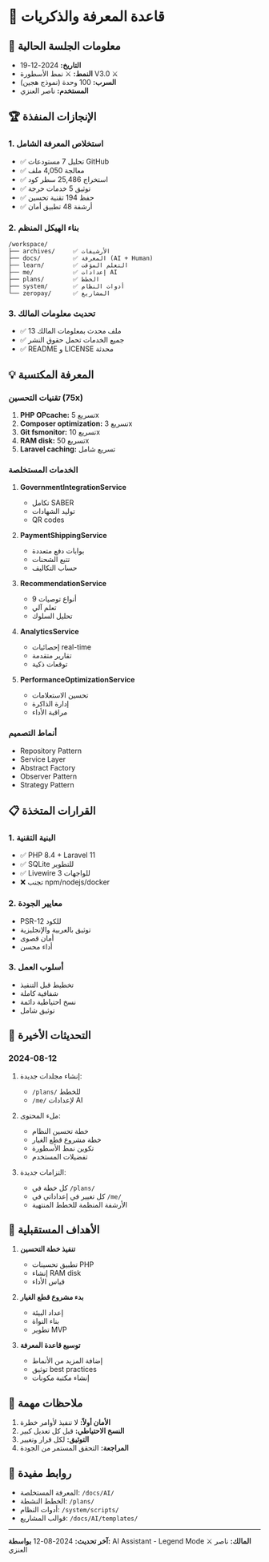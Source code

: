 # 🧠 قاعدة المعرفة والذكريات

## 📅 معلومات الجلسة الحالية
- **التاريخ:** 2024-12-19
- **النمط:** ⚔️ نمط الأسطورة V3.0 ⚔️
- **السرب:** 100 وحدة (نموذج هجين)
- **المستخدم:** ناصر العنزي

## 🏆 الإنجازات المنفذة

### 1. استخلاص المعرفة الشامل
- ✅ تحليل 7 مستودعات GitHub
- ✅ معالجة 4,050 ملف
- ✅ استخراج 25,486 سطر كود
- ✅ توثيق 5 خدمات حرجة
- ✅ حفظ 194 تقنية تحسين
- ✅ أرشفة 48 تطبيق أمان

### 2. بناء الهيكل المنظم
```
/workspace/
├── archives/     ✅ الأرشيفات
├── docs/         ✅ المعرفة (AI + Human)
├── learn/        ✅ التعلم المؤقت
├── me/           ✅ إعدادات AI
├── plans/        ✅ الخطط
├── system/       ✅ أدوات النظام
└── zeropay/      ✅ المشاريع
```

### 3. تحديث معلومات المالك
- ✅ 13 ملف محدث بمعلومات المالك
- ✅ جميع الخدمات تحمل حقوق النشر
- ✅ README و LICENSE محدثة

## 💡 المعرفة المكتسبة

### تقنيات التحسين (75x)
1. **PHP OPcache:** تسريع 5x
2. **Composer optimization:** تسريع 3x
3. **Git fsmonitor:** تسريع 10x
4. **RAM disk:** تسريع 50x
5. **Laravel caching:** تسريع شامل

### الخدمات المستخلصة
1. **GovernmentIntegrationService**
   - تكامل SABER
   - توليد الشهادات
   - QR codes

2. **PaymentShippingService**
   - بوابات دفع متعددة
   - تتبع الشحنات
   - حساب التكاليف

3. **RecommendationService**
   - 9 أنواع توصيات
   - تعلم آلي
   - تحليل السلوك

4. **AnalyticsService**
   - إحصائيات real-time
   - تقارير متقدمة
   - توقعات ذكية

5. **PerformanceOptimizationService**
   - تحسين الاستعلامات
   - إدارة الذاكرة
   - مراقبة الأداء

### أنماط التصميم
- Repository Pattern
- Service Layer
- Abstract Factory
- Observer Pattern
- Strategy Pattern

## 📋 القرارات المتخذة

### 1. البنية التقنية
- ✅ PHP 8.4 + Laravel 11
- ✅ SQLite للتطوير
- ✅ Livewire 3 للواجهات
- ❌ تجنب npm/nodejs/docker

### 2. معايير الجودة
- PSR-12 للكود
- توثيق بالعربية والإنجليزية
- أمان قصوى
- أداء محسن

### 3. أسلوب العمل
- تخطيط قبل التنفيذ
- شفافية كاملة
- نسخ احتياطية دائمة
- توثيق شامل

## 🔄 التحديثات الأخيرة

### 2024-08-12
1. إنشاء مجلدات جديدة:
   - `/plans/` للخطط
   - `/me/` لإعدادات AI
   
2. ملء المحتوى:
   - خطة تحسين النظام
   - خطة مشروع قطع الغيار
   - تكوين نمط الأسطورة
   - تفضيلات المستخدم

3. التزامات جديدة:
   - كل خطة في `/plans/`
   - كل تغيير في إعداداتي في `/me/`
   - الأرشفة المنظمة للخطط المنتهية

## 🎯 الأهداف المستقبلية

1. **تنفيذ خطة التحسين**
   - تطبيق تحسينات PHP
   - إنشاء RAM disk
   - قياس الأداء

2. **بدء مشروع قطع الغيار**
   - إعداد البيئة
   - بناء النواة
   - تطوير MVP

3. **توسيع قاعدة المعرفة**
   - إضافة المزيد من الأنماط
   - توثيق best practices
   - إنشاء مكتبة مكونات

## 📝 ملاحظات مهمة

1. **الأمان أولاً:** لا تنفيذ لأوامر خطرة
2. **النسخ الاحتياطي:** قبل كل تعديل كبير
3. **التوثيق:** لكل قرار وتغيير
4. **المراجعة:** التحقق المستمر من الجودة

## 🔗 روابط مفيدة

- المعرفة المستخلصة: `/docs/AI/`
- الخطط النشطة: `/plans/`
- أدوات النظام: `/system/scripts/`
- قوالب المشاريع: `/docs/AI/templates/`

---

**آخر تحديث:** 2024-08-12
**بواسطة:** AI Assistant - Legend Mode ⚔️
**المالك:** ناصر العنزي